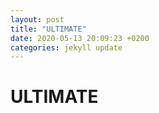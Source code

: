 ```yaml
---
layout: post
title: "ULTIMATE"
date: 2020-05-13 20:09:23 +0200
categories: jekyll update
---
```


# ULTIMATE
